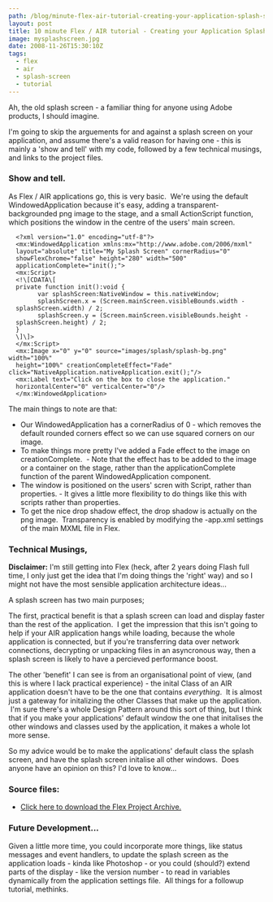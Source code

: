 ```yaml
---
path: /blog/minute-flex-air-tutorial-creating-your-application-splash-screen/
layout: post
title: 10 minute Flex / AIR tutorial - Creating your Application Splash Screen.
image: mysplashscreen.jpg
date: 2008-11-26T15:30:10Z
tags:
  - flex
  - air
  - splash-screen
  - tutorial
---
```


Ah, the old splash screen - a familiar thing for anyone using Adobe products, I should imagine.

I'm going to skip the arguements for and against a splash screen on your application, and assume there's a valid reason for having one - this is mainly a 'show and tell' with my code, followed by a few technical musings, and links to the project files.

### Show and tell.

As Flex / AIR applications go, this is very basic.  We're using the default WindowedApplication because it's easy, adding a transparent-backgrounded png image to the stage, and a small ActionScript function, which positions the window in the centre of the users' main screen.

      <?xml version="1.0" encoding="utf-8"?>
      <mx:WindowedApplication xmlns:mx="http://www.adobe.com/2006/mxml"
      layout="absolute" title="My Splash Screen" cornerRadius="0"
      showFlexChrome="false" height="280" width="500"
      applicationComplete="init();">
      <mx:Script>
      <!\[CDATA\[
      private function init():void {
            var splashScreen:NativeWindow = this.nativeWindow;
            splashScreen.x = (Screen.mainScreen.visibleBounds.width -
      splashScreen.width) / 2;
            splashScreen.y = (Screen.mainScreen.visibleBounds.height -
      splashScreen.height) / 2;
      }
      \]\]>
      </mx:Script>
      <mx:Image x="0" y="0" source="images/splash/splash-bg.png" width="100%" 
      height="100%" creationCompleteEffect="Fade" click="NativeApplication.nativeApplication.exit();"/>
      <mx:Label text="Click on the box to close the application."
      horizontalCenter="0" verticalCenter="0"/>
      </mx:WindowedApplication>

The main things to note are that:

- Our WindowedApplication has a cornerRadius of 0 - which removes the default rounded corners effect so we can use squared corners on our image.
- To make things more pretty I've added a Fade effect to the image on creationComplete.  - Note that the effect has to be added to the image or a container on the stage, rather than the applicationComplete function of the parent WindowedApplication component.
- The window is positioned on the users' scren with Script, rather than properties. - It gives a little more flexibility to do things like this with scripts rather than properties.
- To get the nice drop shadow effect, the drop shadow is actually on the png image.  Transparency is enabled by modifying the -app.xml settings of the main MXML file in Flex.

### Technical Musings,

**Disclaimer:** I'm still getting into Flex (heck, after 2 years doing Flash full time, I only just get the idea that I'm doing things the 'right' way) and so I might not have the most sensible application architecture ideas...

A splash screen has two main purposes;

The first, practical benefit is that a splash screen can load and display faster than the rest of the application.  I get the impression that this isn't going to help if your AIR application hangs while loading, because the whole application is connected, but if you're transferring data over network connections, decrypting or unpacking files in an asyncronous way, then a splash screen is likely to have a percieved performance boost.

The other 'benefit' I can see is from an organisational point of view, (and this is where I lack practical experience) - the inital Class of an AIR application doesn't have to be the one that contains _everything_.  It is almost just a gateway for initalizing the other Classes that make up the application.  I'm sure there's a whole Design Pattern around this sort of thing, but I think that if you make your applications' default window the one that initalises the other windows and classes used by the application, it makes a whole lot more sense.

So my advice would be to make the applications' default class the splash screen, and have the splash screen initalise all other windows.  Does anyone have an opinion on this? I'd love to know...

### Source files:

- [Click here to download the Flex Project Archive.](http://uploads.psyked.co.uk/2008/11/splash-screen-demo.zip)

### Future Development...

Given a little more time, you could incorporate more things, like status messages and event handlers, to update the splash screen as the application loads - kinda like Photoshop - or you could (should?) extend parts of the display - like the version number - to read in variables dynamically from the application settings file.  All things for a followup tutorial, methinks.
